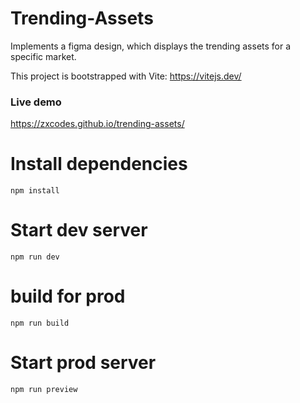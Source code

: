 # Trending-Assets
Implements a figma design, which displays the trending assets for a specific market.

This project is bootstrapped with Vite: https://vitejs.dev/

### Live demo
https://zxcodes.github.io/trending-assets/

# Install dependencies
```npm install```

# Start dev server
```npm run dev```

# build for prod
```npm run build```

# Start prod server
```npm run preview```
